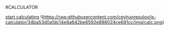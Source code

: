 #CALCULATOR

[start calculating](https://calculator-js-pro.netlify.app/)
!(https://raw.githubusercontent.com/ceyhunresulov/js-calculator/34ba53d0a1dc14e8a642be6592e886024ce681cc/img/calc.png)
